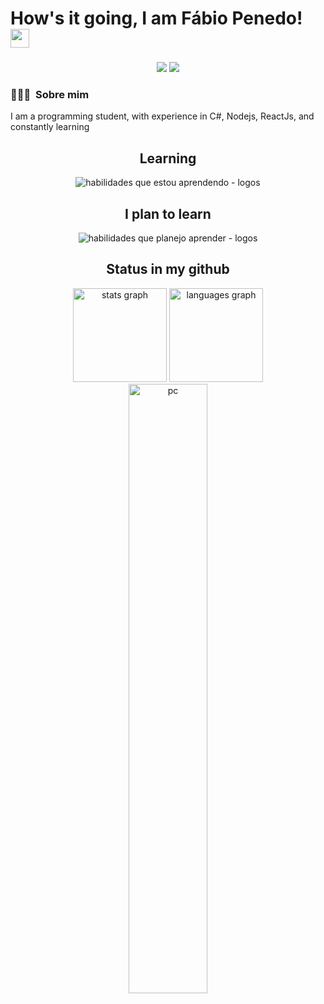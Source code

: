 # How's it going, I am Fábio Penedo! <img src="./imagens/wave.gif" width="30px">

###

<p align="center">   
	<a href="mailto:fabiopenedo21@gmail.com" target="_blank"><img src="https://img.shields.io/badge/-Email-0D1117?style=for-the-badge&logo=gmail&logoColor=0078D4"></a>
	<a href="https://www.linkedin.com/in/FabioPenedo/" target="_blank"><img src="https://img.shields.io/badge/-LinkedIn-0D1117?style=for-the-badge&logo=linkedin&logoColor=0078D4"></a>
</p>

###

### 👨🏻‍💻 &nbsp;Sobre mim

I am a programming student, with experience in C#, Nodejs, ReactJs, and constantly learning

###

<div align="center">
	<h2> <strong> Learning </strong></h2>
	<img src="https://skillicons.dev/icons?i=cs,dotnet,nodejs,express,react,js,ts,git,mongo,mysql,postgres,html,css" alt="habilidades que estou aprendendo - logos"> <br> 
	<h2> <strong> I plan to learn </strong></h2>
	<img src="https://skillicons.dev/icons?i=angular,docker,kotlin,bootstrap,firebase,electron" alt="habilidades que planejo aprender - logos">
</div>

###

<!--

### Projetos Destacados

1. [Nome do Projeto 1](link-do-projeto-1)
   - Breve descrição ou lista de tecnologias utilizadas.
   - ![Imagem do Projeto 1](caminho/para/imagem-1.png)

2. [Nome do Projeto 2](link-do-projeto-2)
   - Breve descrição ou lista de tecnologias utilizadas.
   - ![Imagem do Projeto 2](caminho/para/imagem-2.gif) 
-->

<div align="center">
<h2> <strong> Status in my github</strong> </h2>
<img src="https://github-readme-stats.vercel.app/api?hide_title=false&hide_rank=false&show_icons=true&include_all_commits=true&count_private=true&disable_animations=false&theme=merko&locale=pt-br&hide_border=false&username=fabiopenedo" height="150" alt="stats graph"  />
<img src="https://github-readme-stats.vercel.app/api/top-langs?locale=pt-br&hide_title=false&layout=compact&card_width=320&langs_count=12&theme=merko&hide_border=false&username=fabiopenedo" height="150" alt="languages graph"  />
<img src="https://user-images.githubusercontent.com/82732587/146111649-7a090244-74e2-47ef-8e28-7d768f9a87f0.png" width="50%" alt="pc" align="middle"/>
<br><br>
</div>
 
 


<!--
**FabioPenedo/FabioPenedo** is a ✨ _special_ ✨ repository because its `README.md` (this file) appears on your GitHub profile.

Here are some ideas to get you started:

- 🔭 I’m currently working on ...
- 🌱 I’m currently learning ...
- 👯 I’m looking to collaborate on ...
- 🤔 I’m looking for help with ...
- 💬 Ask me about ...
- 📫 How to reach me: ...
- 😄 Pronouns: ...
- ⚡ Fun fact: ...
-->
